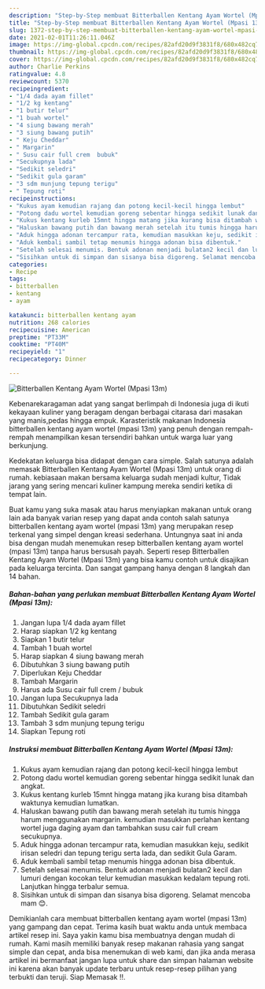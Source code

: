 ```yaml
---
description: "Step-by-Step membuat Bitterballen Kentang Ayam Wortel (Mpasi 13m) Favorite"
title: "Step-by-Step membuat Bitterballen Kentang Ayam Wortel (Mpasi 13m) Favorite"
slug: 1372-step-by-step-membuat-bitterballen-kentang-ayam-wortel-mpasi-13m-favorite
date: 2021-02-01T11:26:11.046Z
image: https://img-global.cpcdn.com/recipes/82afd20d9f3831f8/680x482cq70/bitterballen-kentang-ayam-wortel-mpasi-13m-foto-resep-utama.jpg
thumbnail: https://img-global.cpcdn.com/recipes/82afd20d9f3831f8/680x482cq70/bitterballen-kentang-ayam-wortel-mpasi-13m-foto-resep-utama.jpg
cover: https://img-global.cpcdn.com/recipes/82afd20d9f3831f8/680x482cq70/bitterballen-kentang-ayam-wortel-mpasi-13m-foto-resep-utama.jpg
author: Charlie Perkins
ratingvalue: 4.8
reviewcount: 5370
recipeingredient:
- "1/4 dada ayam fillet"
- "1/2 kg kentang"
- "1 butir telur"
- "1 buah wortel"
- "4 siung bawang merah"
- "3 siung bawang putih"
- " Keju Cheddar"
- " Margarin"
- " Susu cair full crem  bubuk"
- "Secukupnya lada"
- "Sedikit seledri"
- "Sedikit gula garam"
- "3 sdm munjung tepung terigu"
- " Tepung roti"
recipeinstructions:
- "Kukus ayam kemudian rajang dan potong kecil-kecil hingga lembut"
- "Potong dadu wortel kemudian goreng sebentar hingga sedikit lunak dan angkat."
- "Kukus kentang kurleb 15mnt hingga matang jika kurang bisa ditambah waktunya kemudian lumatkan."
- "Haluskan bawang putih dan bawang merah setelah itu tumis hingga harum menggunakan margarin. kemudian masukkan perlahan kentang wortel juga daging ayam dan tambahkan susu cair full cream secukupnya."
- "Aduk hingga adonan tercampur rata, kemudian masukkan keju, sedikit irisan seledri dan tepung terigu serta lada, dan sedikit Gula Garam."
- "Aduk kembali sambil tetap menumis hingga adonan bisa dibentuk."
- "Setelah selesai menumis. Bentuk adonan menjadi bulatan2 kecil dan lumuri dengan kocokan telur kemudian masukkan kedalam tepung roti. Lanjutkan hingga terbalur semua."
- "Sisihkan untuk di simpan dan sisanya bisa digoreng. Selamat mencoba mam 😊."
categories:
- Recipe
tags:
- bitterballen
- kentang
- ayam

katakunci: bitterballen kentang ayam 
nutrition: 268 calories
recipecuisine: American
preptime: "PT33M"
cooktime: "PT40M"
recipeyield: "1"
recipecategory: Dinner

---
```



![Bitterballen Kentang Ayam Wortel (Mpasi 13m)](https://img-global.cpcdn.com/recipes/82afd20d9f3831f8/680x482cq70/bitterballen-kentang-ayam-wortel-mpasi-13m-foto-resep-utama.jpg)

Kebenarekaragaman adat yang sangat berlimpah di Indonesia juga di ikuti kekayaan kuliner yang beragam dengan berbagai citarasa dari masakan yang manis,pedas hingga empuk. Karasteristik makanan Indonesia bitterballen kentang ayam wortel (mpasi 13m) yang penuh dengan rempah-rempah menampilkan kesan tersendiri bahkan untuk warga luar yang berkunjung.




Kedekatan keluarga bisa didapat dengan cara simple. Salah satunya adalah memasak Bitterballen Kentang Ayam Wortel (Mpasi 13m) untuk orang di rumah. kebiasaan makan bersama keluarga sudah menjadi kultur, Tidak jarang yang sering mencari kuliner kampung mereka sendiri ketika di tempat lain.

Buat kamu yang suka masak atau harus menyiapkan makanan untuk orang lain ada banyak varian resep yang dapat anda contoh salah satunya bitterballen kentang ayam wortel (mpasi 13m) yang merupakan resep terkenal yang simpel dengan kreasi sederhana. Untungnya saat ini anda bisa dengan mudah menemukan resep bitterballen kentang ayam wortel (mpasi 13m) tanpa harus bersusah payah.
Seperti resep Bitterballen Kentang Ayam Wortel (Mpasi 13m) yang bisa kamu contoh untuk disajikan pada keluarga tercinta. Dan sangat gampang hanya dengan 8 langkah dan 14 bahan.


<!--inarticleads1-->

##### Bahan-bahan yang perlukan membuat Bitterballen Kentang Ayam Wortel (Mpasi 13m):

1. Jangan lupa 1/4 dada ayam fillet
1. Harap siapkan 1/2 kg kentang
1. Siapkan 1 butir telur
1. Tambah 1 buah wortel
1. Harap siapkan 4 siung bawang merah
1. Dibutuhkan 3 siung bawang putih
1. Diperlukan  Keju Cheddar
1. Tambah  Margarin
1. Harus ada  Susu cair full crem / bubuk
1. Jangan lupa Secukupnya lada
1. Dibutuhkan Sedikit seledri
1. Tambah Sedikit gula garam
1. Tambah 3 sdm munjung tepung terigu
1. Siapkan  Tepung roti




<!--inarticleads2-->

##### Instruksi membuat  Bitterballen Kentang Ayam Wortel (Mpasi 13m):

1. Kukus ayam kemudian rajang dan potong kecil-kecil hingga lembut
1. Potong dadu wortel kemudian goreng sebentar hingga sedikit lunak dan angkat.
1. Kukus kentang kurleb 15mnt hingga matang jika kurang bisa ditambah waktunya kemudian lumatkan.
1. Haluskan bawang putih dan bawang merah setelah itu tumis hingga harum menggunakan margarin. kemudian masukkan perlahan kentang wortel juga daging ayam dan tambahkan susu cair full cream secukupnya.
1. Aduk hingga adonan tercampur rata, kemudian masukkan keju, sedikit irisan seledri dan tepung terigu serta lada, dan sedikit Gula Garam.
1. Aduk kembali sambil tetap menumis hingga adonan bisa dibentuk.
1. Setelah selesai menumis. Bentuk adonan menjadi bulatan2 kecil dan lumuri dengan kocokan telur kemudian masukkan kedalam tepung roti. Lanjutkan hingga terbalur semua.
1. Sisihkan untuk di simpan dan sisanya bisa digoreng. Selamat mencoba mam 😊.




Demikianlah cara membuat bitterballen kentang ayam wortel (mpasi 13m) yang gampang dan cepat. Terima kasih buat waktu anda untuk membaca artikel resep ini. Saya yakin kamu bisa membuatnya dengan mudah di rumah. Kami masih memiliki banyak resep makanan rahasia yang sangat simple dan cepat, anda bisa menemukan di web kami, dan jika anda merasa artikel ini bermanfaat jangan lupa untuk share dan simpan halaman website ini karena akan banyak update terbaru untuk resep-resep pilihan yang terbukti dan teruji. Siap Memasak !!. 
